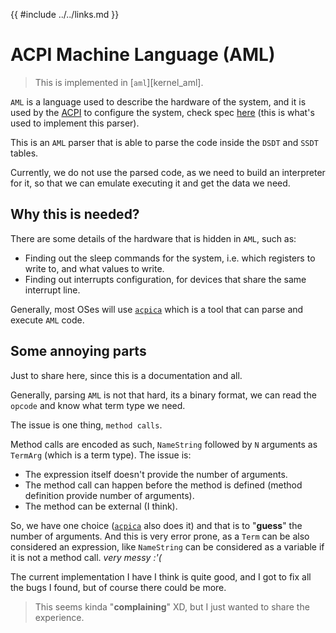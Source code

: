 {{ #include ../../links.md }}

# ACPI Machine Language (AML)

> This is implemented in [`aml`][kernel_aml].

`AML` is a language used to describe the hardware of the system, and it is used by the [ACPI](./index.md) to configure the system, check spec [here](https://uefi.org/htmlspecs/ACPI_Spec_6_4_html/20_AML_Specification/AML_Specification.html) (this is what's used to implement this parser).


This is an `AML` parser that is able to parse the code inside the `DSDT` and `SSDT` tables.

Currently, we do not use the parsed code, as we need to build an interpreter for it, so that we can emulate executing it
and get the data we need.

## Why this is needed?

There are some details of the hardware that is hidden in `AML`, such as:
- Finding out the sleep commands for the system, i.e. which registers to write to, and what values to write.
- Finding out interrupts configuration, for devices that share the same interrupt line.

Generally, most OSes will use [`acpica`] which is a tool that can parse and execute `AML` code.

## Some annoying parts

Just to share here, since this is a documentation and all.

Generally, parsing `AML` is not that hard, its a binary format, we can read the `opcode` and know what term type we need.

The issue is one thing, `method calls`.

Method calls are encoded as such, `NameString` followed by `N` arguments as `TermArg` (which is a term type).
The issue is:
- The expression itself doesn't provide the number of arguments.
- The method call can happen before the method is defined (method definition provide number of arguments).
- The method can be external (I think).

So, we have one choice ([`acpica`] also does it) and that is to "**guess**" the number of arguments.
And this is very error prone, as a `Term` can be also considered an expression, like `NameString` can be considered as
a variable if it is not a method call. *very messy :'(*

The current implementation I have I think is quite good, and I got to fix all the bugs I found, but of course there could be more.

> This seems kinda "**complaining**" XD, but I just wanted to share the experience.

[`acpica`]: https://acpica.org/